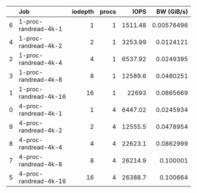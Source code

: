 |    | Job                   |   iodepth |   procs |     IOPS |   BW (GiB/s) |
|---:|:----------------------|----------:|--------:|---------:|-------------:|
|  6 | 1-proc-randread-4k-1  |         1 |       1 |  1511.48 |   0.00576496 |
|  4 | 1-proc-randread-4k-2  |         2 |       1 |  3253.99 |   0.0124121  |
|  2 | 1-proc-randread-4k-4  |         4 |       1 |  6537.92 |   0.0249395  |
|  3 | 1-proc-randread-4k-8  |         8 |       1 | 12589.6  |   0.0480251  |
|  1 | 1-proc-randread-4k-16 |        16 |       1 | 22693    |   0.0865669  |
|  0 | 4-proc-randread-4k-1  |         1 |       4 |  6447.02 |   0.0245934  |
|  9 | 4-proc-randread-4k-2  |         2 |       4 | 12555.5  |   0.0478954  |
|  8 | 4-proc-randread-4k-4  |         4 |       4 | 22623.1  |   0.0862999  |
|  7 | 4-proc-randread-4k-8  |         8 |       4 | 26214.9  |   0.100001   |
|  5 | 4-proc-randread-4k-16 |        16 |       4 | 26388.7  |   0.100664   |